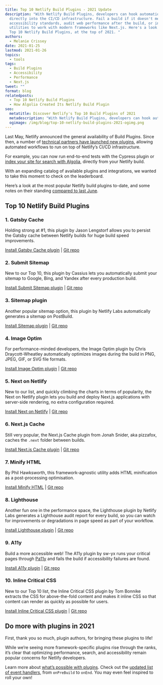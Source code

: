 ```yaml
---
title: Top 10 Netlify Build Plugins - 2021 Update
description: "With Netlify Build Plugins, developers can hook automations
  directly into the CI/CD infrastructure. Fail a build if it doesn't meet
  accessibility standards, audit web performance after the build, or install
  utilities to work with modern frameworks like Next.js. Here's a look at the
  Top 10 Netlify Build Plugins, at the top of 2021. "
authors:
  - Melanie Crissey
date: 2021-01-25
lastmod: 2021-01-26
topics:
  - tools
tags:
  - Build Plugins
  - Accessibility
  - Performance
  - Next.js
tweet: ""
format: blog
relatedposts:
  - Top 10 Netlify Build Plugins
  - How Algolia Created Its Netlify Build Plugin
seo:
  metatitle: Discover Netlify's Top 10 Build Plugins of 2021
  metadescription: "With Netlify Build Plugins, developers can hook automations directly into the CI/CD infrastructure and developer workflow. Explore the Top 10 Netlify Build Plugins, at the top of 2021."
  ogimage: /img/blog/top-10-netlify-build-plugins-2021-ogimg.png
---
```

Last May, Netlify announced the general availability of Build Plugins. Since then, a number of [technical partners have launched new plugins](https://www.netlify.com/blog/2020/10/07/tech-partners-create-custom-build-plugins-to-reach-developers-in-their-workflow/), allowing automated workflows to run on top of Netlify’s CI/CD infrastructure.

For example, you can now run end-to-end tests with the Cypress plugin or [index your site for search with Algolia](https://www.netlify.com/blog/2021/01/20/how-algolia-created-its-netlify-build-plugin/), directly from your Netlify build.

With an expanding catalog of available plugins and integrations, we wanted to take this moment to check on the leaderboard.

Here’s a look at the most popular Netlify build plugins to-date, and some notes on their standing [compared to last June](https://www.netlify.com/blog/2020/06/22/top-10-netlify-build-plugins/).

## Top 10 Netlify Build Plugins

### 1. Gatsby Cache

   Holding strong at #1, this plugin by Jason Lengstorf allows you to persist the Gatsby cache between Netlify builds for huge build speed improvements.

   [Install Gatsby Cache plugin](https://app.netlify.com/plugins/netlify-plugin-gatsby-cache/install) | [Git repo](https://github.com/jlengstorf/netlify-plugin-gatsby-cache)

### 2. Submit Sitemap

   New to our Top 10, this plugin by Cassius lets you automatically submit your sitemap to Google, Bing, and Yandex after every production build.

   [Install Submit Sitemap plugin](https://app.netlify.com/plugins/netlify-plugin-submit-sitemap/install) | [Git repo](https://github.com/cdeleeuwe/netlify-plugin-submit-sitemap#readme)

### 3. Sitemap plugin

   Another popular sitemap option, this plugin by Netlify Labs automatically generates a sitemap on PostBuild.

   [Install Sitemap plugin](https://app.netlify.com/plugins/@netlify/plugin-sitemap/install) | [Git repo](https://github.com/netlify-labs/netlify-plugin-sitemap#readme)

### 4. Image Optim

   For performance-minded developers, the Image Optim plugin by Chris Draycott-Wheatley automatically optimizes images during the build in PNG, JPEG, GIF, or SVG file formats.

   [Install Image Optim plugin](https://app.netlify.com/plugins/netlify-plugin-image-optim/install) | [Git repo](https://github.com/chrisdwheatley/netlify-plugin-image-optim#readme)

### 5. Next on Netlify

   New to our list, and quickly climbing the charts in terms of popularity, the Next on Netlify plugin lets you build and deploy Next.js applications with server-side rendering, no extra configuration required.

   [Install Next on Netlify](https://app.netlify.com/plugins/@netlify/plugin-nextjs/install) | [Git repo](https://github.com/netlify/netlify-plugin-nextjs#readme)

### 6. Next.js Cache

   Still very popular, the Next.js Cache plugin from Jonah Snider, aka pizzafox, caches the `.next` folder between builds.

   [Install Next.js Cache plugin](https://app.netlify.com/plugins/netlify-plugin-cache-nextjs/install) | [Git repo](https://github.com/pizzafox/netlify-cache-nextjs)


### 7. Minify HTML

   By Phil Hawksworth, this framework-agnostic utility adds HTML minification as a post-processing optimisation.

   [Install Minify HTML](https://app.netlify.com/plugins/netlify-plugin-minify-html/install) | [Git repo](https://github.com/philhawksworth/netlify-plugin-minify-html#readme)

### 8. Lighthouse

   Another fun one in the performance space, the Lighthouse plugin by Netlify Labs generates a Lighthouse audit report for every build, so you can watch for improvements or degradations in page speed as part of your workflow.

   [Install Lighthouse plugin](https://app.netlify.com/plugins/@netlify/plugin-lighthouse/install) | [Git repo](https://github.com/netlify-labs/netlify-plugin-lighthouse#readme)
   
### 9. A11y

Build a more accessible web! The A11y plugin by sw-yx runs your critical pages through [Pa11y](https://pa11y.org/) and fails the build if accessibility failures are found.

  [Install A11y plugin](https://app.netlify.com/plugins/netlify-plugin-a11y/install) | [Git repo](https://github.com/netlify-labs/netlify-plugin-a11y#readme)

### 10. Inline Critical CSS

   New to our Top 10 list, the Inline Critical CSS plugin by Tom Bonnike extracts the CSS for above-the-fold content and makes it inline CSS so that content can render as quickly as possible for users.

   [Install Inline Critical CSS plugin](https://app.netlify.com/plugins/netlify-plugin-inline-critical-css/install) | [Git repo](https://github.com/Tom-Bonnike/netlify-plugin-inline-critical-css#readme)


## Do more with plugins in 2021

First, thank you so much, plugin authors, for bringing these plugins to life!

While we’re seeing more framework-specific plugins rise through the ranks, it’s clear that optimizing performance, search, and accessibility remain popular concerns for Netlify developers.

Learn more about [what’s possible with plugins](https://www.netlify.com/products/build/plugins/). Check out the [updated list of event handlers](https://docs.netlify.com/configure-builds/build-plugins/create-plugins/), from `onPreBuild` to `onEnd`. You may even feel inspired to roll your own!
